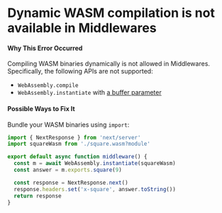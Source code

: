 # Dynamic WASM compilation is not available in Middlewares

#### Why This Error Occurred

Compiling WASM binaries dynamically is not allowed in Middlewares. Specifically,
the following APIs are not supported:

- `WebAssembly.compile`
- `WebAssembly.instantiate` with [a buffer parameter](https://developer.mozilla.org/en-US/docs/Web/JavaScript/Reference/Global_Objects/WebAssembly/instantiate#primary_overload_%E2%80%94_taking_wasm_binary_code)

#### Possible Ways to Fix It

Bundle your WASM binaries using `import`:

```typescript
import { NextResponse } from 'next/server'
import squareWasm from './square.wasm?module'

export default async function middleware() {
  const m = await WebAssembly.instantiate(squareWasm)
  const answer = m.exports.square(9)

  const response = NextResponse.next()
  response.headers.set('x-square', answer.toString())
  return response
}
```

